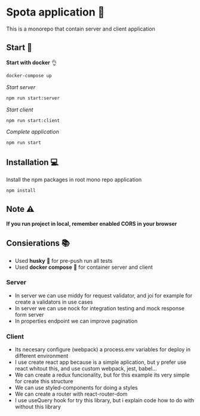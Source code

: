 # Spota application :cowboy_hat_face:

This is a monorepo that contain server and client application

## Start :rocket:

**Start with docker** :ok_hand:

``` bash
docker-compose up
```

*Start server*

``` bash
npm run start:server
```

*Start client*

``` bash
npm run start:client
```

*Complete application*

``` bash
npm run start
```

## Installation :computer:

Install the npm packages in root mono repo application

``` bash
npm install
```

## Note :warning:

**If you run project in local, remember enabled CORS in your browser**

## Consierations :books:

- Used **husky** :wolf:  for pre-push run all tests
- Used **docker compose** :whale:  for container server and client

### **Server**

- In server we can use middy for request validator, and joi for example for create a validators in use cases
- In server we can use nock for integration testing and mock response form server
- In properties endpoint we can improve pagination

### **Client**

- Its necesary configure (webpack) a process.env variables for deploy in different environment
- I use create react app because is a simple aplication, but y prefer use react whitout this, and use custom webpack, jest, babel...
- We can create a redux funcionality, but for this example its very simple for create this structure
- We can use styled-components for doing a styles
- We can create a router with react-router-dom
- I use useQuery hook for try this library, but i explain code how to do with without this library